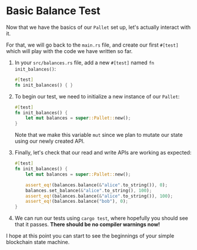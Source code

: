 # Basic Balance Test

Now that we have the basics of our `Pallet` set up, let's actually interact with it.

For that, we will go back to the `main.rs` file, and create our first `#[test]` which will play with the code we have written so far.

1. In your `src/balances.rs` file, add a new `#[test]` named `fn init_balances()`:

	```rust
	#[test]
	fn init_balances() { }
	```

2. To begin our test, we need to initialize a new instance of our `Pallet`:

	```rust
	#[test]
	fn init_balances() {
		let mut balances = super::Pallet::new();
	}
	```

	Note that we make this variable `mut` since we plan to mutate our state using our newly created API.

3. Finally, let's check that our read and write APIs are working as expected:

	```rust
	#[test]
	fn init_balances() {
		let mut balances = super::Pallet::new();

		assert_eq!(balances.balance(&"alice".to_string()), 0);
		balances.set_balance(&"alice".to_string(), 100);
		assert_eq!(balances.balance(&"alice".to_string()), 100);
		assert_eq!(balances.balance("bob"), 0);
	}
	```

4. We can run our tests using `cargo test`, where hopefully you should see that it passes. **There should be no compiler warnings now!**

I hope at this point you can start to see the beginnings of your simple blockchain state machine.
